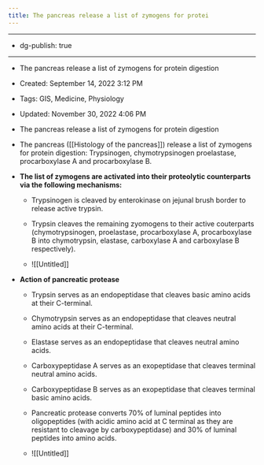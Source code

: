 ```yaml
---
title: The pancreas release a list of zymogens for protei
---
```


- --

- dg-publish: true

- --

- The pancreas release a list of zymogens for protein digestion

- Created: September 14, 2022 3:12 PM

- Tags: GIS, Medicine, Physiology

- Updated: November 30, 2022 4:06 PM

- The pancreas release a list of zymogens for protein digestion

- The pancreas ([[Histology of the pancreas]]) release a list of zymogens for protein digestion: Trypsinogen, chymotrypsinogen proelastase, procarboxylase A and procarboxylase B.

- **The list of zymogens are activated into their proteolytic counterparts via the following mechanisms:**
	 - Trypsinogen is cleaved by enterokinase on jejunal brush border to release active trypsin.

	 - Trypsin cleaves the remaining zyomogens to their active couterparts (chymotrypsinogen, proelastase, procarboxylase A, procarboxylase B into chymotrypsin, elastase, carboxylase A and carboxylase B respectively).

	 - ![[Untitled]]

- **Action of pancreatic protease**
	 - Trypsin serves as an endopeptidase that cleaves basic amino acids at their C-terminal.

	 - Chymotrypsin serves as an endopeptidase that cleaves neutral amino acids at their C-terminal.

	 - Elastase serves as an endopeptidase that cleaves neutral amino acids.

	 - Carboxypeptidase A serves as an exopeptidase that cleaves terminal neutral amino acids.

	 - Carboxypeptidase B serves as an exopeptidase that cleaves terminal basic amino acids.

	 - Pancreatic protease converts 70% of luminal peptides into oligopeptides (with acidic amino acid at C terminal as they are resistant to cleavage by carboxypeptidase) and 30% of luminal peptides into amino acids.

	 - ![[Untitled]]
